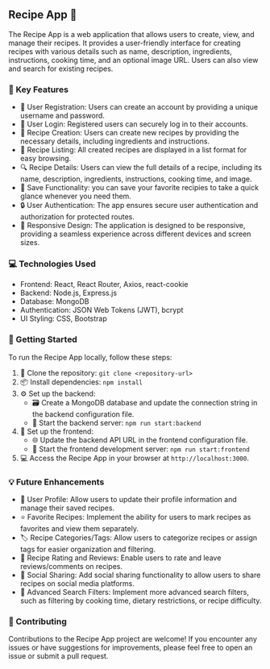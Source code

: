 

## Recipe App :fork_and_knife:

The Recipe App is a web application that allows users to create, view, and manage their recipes. It provides a user-friendly interface for creating recipes with various details such as name, description, ingredients, instructions, cooking time, and an optional image URL. Users can also view and search for existing recipes.

### :key: Key Features

- :busts_in_silhouette: User Registration: Users can create an account by providing a unique username and password.
- :closed_lock_with_key: User Login: Registered users can securely log in to their accounts.
- :notebook_with_decorative_cover: Recipe Creation: Users can create new recipes by providing the necessary details, including ingredients and instructions.
- :bookmark_tabs: Recipe Listing: All created recipes are displayed in a list format for easy browsing.
- :mag: Recipe Details: Users can view the full details of a recipe, including its name, description, ingredients, instructions, cooking time, and image.
- :mag_right: Save Functionality: you can save your favorite recipies to take a quick glance whenever you need them.
- :lock: User Authentication: The app ensures secure user authentication and authorization for protected routes.
- :iphone: Responsive Design: The application is designed to be responsive, providing a seamless experience across different devices and screen sizes.

### :computer: Technologies Used

- Frontend: React, React Router, Axios, react-cookie
- Backend: Node.js, Express.js
- Database: MongoDB
- Authentication: JSON Web Tokens (JWT), bcrypt
- UI Styling: CSS, Bootstrap

### :rocket: Getting Started

To run the Recipe App locally, follow these steps:

1. :open_file_folder: Clone the repository: `git clone <repository-url>`
2. :package: Install dependencies: `npm install`
3. :gear: Set up the backend:
   - :card_file_box: Create a MongoDB database and update the connection string in the backend configuration file.
   - :rocket: Start the backend server: `npm run start:backend`
4. :art: Set up the frontend:
   - :globe_with_meridians: Update the backend API URL in the frontend configuration file.
   - :rocket: Start the frontend development server: `npm run start:frontend`
5. :computer: Access the Recipe App in your browser at `http://localhost:3000`.


### :bulb: Future Enhancements

- :bust_in_silhouette: User Profile: Allow users to update their profile information and manage their saved recipes.
- :star: Favorite Recipes: Implement the ability for users to mark recipes as favorites and view them separately.
- :label: Recipe Categories/Tags: Allow users to categorize recipes or assign tags for easier organization and filtering.
- :star2: Recipe Rating and Reviews: Enable users to rate and leave reviews/comments on recipes.
- :link: Social Sharing: Add social sharing functionality to allow users to share recipes on social media platforms.
- :mag_right: Advanced Search Filters: Implement more advanced search filters, such as filtering by cooking time, dietary restrictions, or recipe difficulty.

### :handshake: Contributing

Contributions to the Recipe App project are welcome! If you encounter any issues or have suggestions for improvements, please feel free to open an issue or submit a pull request.

